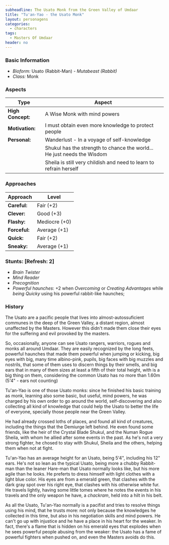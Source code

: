 ```yaml
---
subheadline: The Usato Monk from the Green Valley of Umdaar
title: "Tu'an-Yao - the Usato Monk"
layout: personagens
categories:
  - characters
tags:
  - Masters Of Umdaar 
header: no
---
```


### Basic Information

+ _Bioform:_ Usato (Rabbit-Man) - _Mutabeast (Rabbit)_
+ _Class:_ Monk

### Aspects

| **Type**          | **Aspect**                                                              |
|-------------------|-------------------------------------------------------------------------|
| __High Concept:__ | A Wise Monk with mind powers                                            |
| __Motivation:__   | I must obtain even more knowledge to protect people                     |
| __Personal:__     | Wanderlust - In a voyage of self-knowledge                              |
|                   | Shukul has the strength to chance the world... He just needs the Wisdom |
|                   | Sheila is still very childish and need to learn to refrain herself      |

### Approaches

| **Approach**    | **Level**     |
|-----------------|---------------|
| __Careful:__    | Fair (+2)     |
| __Clever:__     | Good (+3)     |
| __Flashy:__     | Mediocre (+0) |
| __Forceful:__   | Average (+1)  |
| __Quick:__      | Fair (+2)     |
| __Sneaky:__     | Average (+1)  |

### Stunts: [Refresh: 2]

+ _Brain Twister_
+ _Mind Reader_
+ _Precognition_
+ _Powerful haunches_: +2 when _Overcoming_ or _Creating Advantages_ while _being Quicky_ using his powerful rabbit-like haunches;

### History 

The Usato are a pacific people that lives into almost-autossuficient communes in the deep of the Green Valley, a distant region, almost unaffected by the Masters. However this didn't made them close their eyes for the suffering and evil provoked by the masters. 

So, occasionally, anyone can see Usato rangers, warriors, rogues and monks all around Umdaar. They are easily recognized by the long feets, powerful haunches that made them powerful when jumping or kicking, big eyes with big, many time albino-pink, pupils, big faces with big muzzles and nostrils, that some of them uses to discern things by their smells, and big ears that in many of them sizes at least a fifth of their total height, with is a big thing on them, considering the common Usato has no more than 1.60m (5'4" - ears not counting)

Tu'an-Yao is one of those Usato monks: since he finished his basic training as monk, learning also some basic, but useful, mind powers, he was charged by his own order to go around the world, self-discovering and also collecting all kind of knowledge that could help the Usato to better the life of everyone, specially those people near the Green Valley.

He had already crossed loths of places, and found all kind of creatures, including the things that the Demiurge left behind. He even found some friends, like the heir of the Crystal Blade Shukul, and the Numan Rogue Sheila, with whom he allied after some events in the past. As he's not a very strong fighter, he chosed to stay with Shukul, Sheila and the others, helping them when not at fight.

Tu'an-Yao has an average height for an Usato, being 5'4", including his 12" ears. He's not so lean as the typical Usato, being more a chubby Rabbit-man than the leaner Hare-man that Usato normally looks like, but his more agile than he looks. He preferts to dress himself with light clothes with a light blue color. His eyes are from a emerald green, that clashes with the dark gray spot over his right eye, that clashes with his otherwise white fur. He travels lightly, having some little tomes where he notes the events in his travels and the only weapon he have, a _chackram_, held into a hilt in his belt.

As all the Usato, Tu'an-Yao normally is a pacifist and tries to resolve things using his mind, that he trusts more: not only because the knowledges he collected in this time, but also in his negotiation skills and mind powers. He can't go up with injustice and he have a place in his heart for the weaker. In fact, there's a flame that is hidden on his emerald eyes that explodes when he sees powerful people abusing from the weaker: the Usato has a fame of powerful fighters when pushed on, and even the Masters avoids do this.
